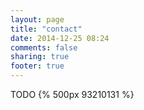 ```yaml
---
layout: page
title: "contact"
date: 2014-12-25 08:24
comments: false
sharing: true
footer: true
---
```

<!--Enable embedded 500px images-->
<script src="//500px.com/embed.js" type="text/javascript"></script>

TODO
{% 500px 93210131 %}


